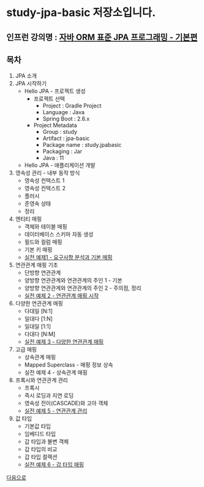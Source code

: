 # study-jpa-basic 저장소입니다.

## 인프런 강의명 : [자바 ORM 표준 JPA 프로그래밍 - 기본편](https://www.inflearn.com/course/ORM-JPA-Basic)

## 목차
1. JPA 소개
2. JPA 시작하기
    - Hello JPA - 프로젝트 생성
        - 프로젝트 선택
            - Project : Gradle Project
            - Language : Java
            - Spring Boot : 2.6.x
        - Project Metadata
            - Group : study
            - Artifact : jpa-basic
            - Package name : study.jpabasic
            - Packaging : Jar
            - Java : 11 
    - Hello JPA - 애플리케이션 개발
3. 영속성 관리 - 내부 동작 방식
    - 영속성 컨텍스트 1
    - 영속성 컨텍스트 2
    - 플러시
    - 준영속 상태
    - 정리
4. 엔티티 매핑
    - 객체와 테이블 매핑
    - 데이터베이스 스키마 자동 생성
    - 필드와 컬럼 매핑
    - 기본 키 매핑
    - [실전 예제1 - 요구사항 분석과 기본 매핑](https://github.com/heechul90/study-jpa-basic.git)
5. 연관관계 매핑 기초
    - 단방향 연관관계
    - 양방향 연관관계와 연관관계의 주인 1 - 기본
    - 양방향 연관관계와 연관관계의 주인 2 - 주의점, 정리
    - [실전 예제 2 - 연관관계 매핑 시작](https://github.com/heechul90/study-jpa-basic.git)
6. 다양한 연관관계 매핑
    - 다대일 [N:1]
    - 일대다 [1:N]
    - 일대일 [1:1]
    - 다대다 [N:M]
    - [실전 예제 3 - 다양한 연관관계 매핑](https://github.com/heechul90/study-jpa-basic.git)
7. 고급 매핑
    - 상속관계 매핑
    - Mapped Superclass - 매핑 정보 상속
    - 실전 예제 4 - 상속관계 매핑
8. 프록시와 연관관계 관리
    - 프록시
    - 즉시 로딩과 지연 로딩
    - 영속성 전이(CASCADE)와 고아 객체
    - [실전 예제 5 - 연관관계 관리](https://github.com/heechul90/study-jpa-basic.git)
9. 값 타입
    - 기본값 타입
    - 임베디드 타입
    - 갑 타입과 불변 객체
    - 갑 타입의 비교
    - 갑 타입 컬렉션
    - [실전 예제 6 - 갑 타입 매핑](https://github.com/heechul90/study-jpa-basic.git)

[다음으로](https://github.com/heechul90/study-jpa-jpql.git)